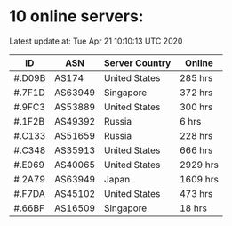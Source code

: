 # 10 online servers:

Latest update at: Tue Apr 21 10:10:13 UTC 2020

| ID | ASN | Server Country | Online |
| -- | --- | -------------- | ------ |
| #.D09B | AS174 | United States | 285 hrs |
| #.7F1D | AS63949 | Singapore | 372 hrs |
| #.9FC3 | AS53889 | United States | 300 hrs |
| #.1F2B | AS49392 | Russia | 6 hrs |
| #.C133 | AS51659 | Russia | 228 hrs |
| #.C348 | AS35913 | United States | 666 hrs |
| #.E069 | AS40065 | United States | 2929 hrs |
| #.2A79 | AS63949 | Japan | 1609 hrs |
| #.F7DA | AS45102 | United States | 473 hrs |
| #.66BF | AS16509 | Singapore | 18 hrs |

